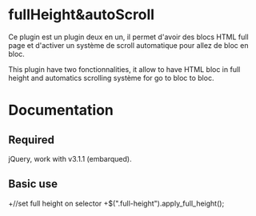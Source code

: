 fullHeight&autoScroll
=====================

Ce plugin est un plugin deux en un, il permet d'avoir des blocs HTML full page et d'activer un système de scroll automatique 
pour allez de bloc en bloc.

This plugin have two fonctionnalities, it allow to have HTML bloc in full height and automatics scrolling système for go to 
bloc to bloc.

Documentation
=============

Required
--------

jQuery, work with v3.1.1 (embarqued).

Basic use
---------

+//set full height on selector
+$(".full-height").apply_full_height();
